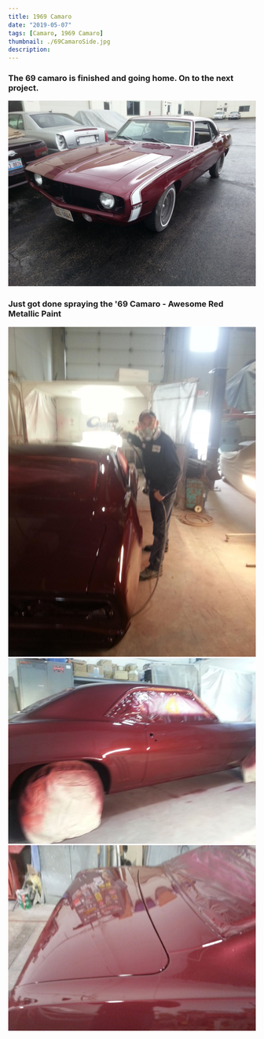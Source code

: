 ```yaml
---
title: 1969 Camaro
date: "2019-05-07"
tags: [Camaro, 1969 Camaro]
thumbnail: ./69CamaroSide.jpg
description:
---
```


### The 69 camaro is finished and going home. On to the next project.

![](./69CamaroFront.jpg)

### Just got done spraying the '69 Camaro - Awesome Red Metallic Paint

![](./69CamaroTimmy.jpg)
![](./69CamaroPaint.jpg)
![](./69CamaroPaintTrunk.jpg)
